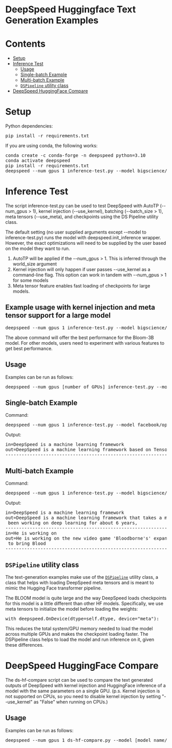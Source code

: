 
# DeepSpeed Huggingface Text Generation Examples

# Contents
   * [Setup](#setup)
   * [Inference Test](#inference-test)
        * [Usage](#usage)
        * [Single-batch Example](#single-batch-example)
        * [Multi-batch Example](#multi-batch-example)
        * [`DSPipeline` utility class](#dspipeline-utility-class)
   * [DeepSpeed HuggingFace Compare](#deepspeed-huggingface-compare)

# Setup
Python dependencies:
<pre>
pip install -r requirements.txt
</pre>
If you are using conda, the following works:
<pre>
conda create -c conda-forge -n deepspeed python=3.10
conda activate deepspeed
pip install -r requirements.txt
deepspeed --num_gpus 1 inference-test.py --model bigscience/bloom-3b --batch_size 2
</pre>

# Inference Test

The script inference-test.py can be used to test DeepSpeed with AutoTP (--num_gpus > 1), kernel injection (--use_kernel), batching (--batch_size > 1), meta tensors (--use_meta), and checkpoints using the DS Pipeline utility class. 

The default setting (no user supplied arguments except --model to inference-test.py) runs the model with deepspeed.init_inference wrapper. However, the exact optimizations will need to be supplied by the user based on the model they want to run.

1. AutoTP will be applied if the --num_gpus > 1. This is inferred through the world_size argument
2. Kernel injection will only happen if user passes --use_kernel as a command-line flag. This option can work in tandem with --num_gpus > 1 for some models
3. Meta tensor feature enables fast loading of checkpoints for large models. 

## Example usage with kernel injection and meta tensor support for a large model
<pre>
deepspeed --num_gpus 1 inference-test.py --model bigscience/bloom-3b --use_meta --use_kernel
</pre>

The above command will offer the best performance for the Bloom-3B model. For other models, users need to experiment with various features to get best performance. 

## Usage
Examples can be run as follows:
<pre>deepspeed --num_gpus [number of GPUs] inference-test.py --model [model name/path] --batch_size [batch] --dtype [data type]
</pre>

## Single-batch Example
Command:
<pre>
deepspeed --num_gpus 1 inference-test.py --model facebook/opt-125m
</pre>

Output:
<pre>
in=DeepSpeed is a machine learning framework                   
out=DeepSpeed is a machine learning framework based on TensorFlow. It was first released in 2015, then improved on 2016, and is now a major addition to the deep learning tools on GitHub.                                                                     
------------------------------------------------------------    
</pre>

## Multi-batch Example
Command:
<pre>
deepspeed --num_gpus 1 inference-test.py --model bigscience/bloom-3b --batch_size 2
</pre>

Output:
<pre>
in=DeepSpeed is a machine learning framework                                 
out=DeepSpeed is a machine learning framework that takes a machine learning algorithm and then uses those algorithms to find out how the user interacts with the environment. The company announced in July 2017 that it is ready for release - in 2018. It has
 been working on deep learning for about 6 years,                                                                                                                         
------------------------------------------------------------                                                                                                                                        
in=He is working on                                                      
out=He is working on the new video game 'Bloodborne's' expansion pack. Check out the trailer here: Bloodborne's expansion pack includes a complete remaster of the original game, including over 120 maps, playable characters, new quests, and the possibility
 to bring Blood
------------------------------------------------------------     
</pre>

## `DSPipeline` utility class
The text-generation examples make use of the [`DSPipeline`](utils.py) utility class, a class that helps with loading DeepSpeed meta tensors and is meant to mimic the Hugging Face transformer pipeline.

The BLOOM model is quite large and the way DeepSpeed loads checkpoints for this model is a little different than other HF models. Specifically, we use meta tensors to initialize the model before loading the weights:

<pre>
with deepspeed.OnDevice(dtype=self.dtype, device="meta"):
</pre>

This reduces the total system/GPU memory needed to load the model across multiple GPUs and makes the checkpoint loading faster.
The DSPipeline class helps to load the model and run inference on it, given these differences.

# DeepSpeed HuggingFace Compare

The ds-hf-compare script can be used to compare the text generated outputs of DeepSpeed with kernel injection and HuggingFace inference of a model with the same parameters on a single GPU.
(p.s. Kernel injection is not supported on CPUs, so you need to disable kernel injection by setting "--use_kernel" as "False" when running on CPUs.)

## Usage
Examples can be run as follows:
<pre>deepspeed --num_gpus 1 ds-hf-compare.py --model [model name/path] --dtype [data type] --num_inputs [number of test inputs] --print_outputs --use_kernel[enable kernel injection or not True/False]
</pre>